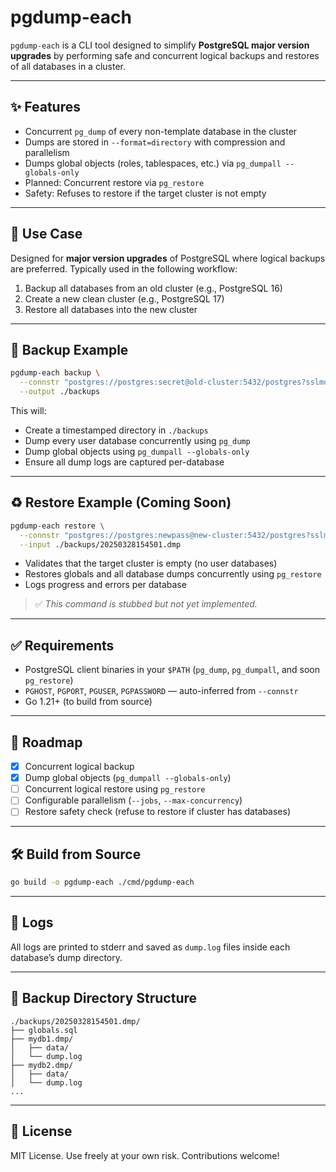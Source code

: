 # pgdump-each

`pgdump-each` is a CLI tool designed to simplify **PostgreSQL major version upgrades** by performing safe and concurrent
logical backups and restores of all databases in a cluster.

---

## ✨ Features

- Concurrent `pg_dump` of every non-template database in the cluster
- Dumps are stored in `--format=directory` with compression and parallelism
- Dumps global objects (roles, tablespaces, etc.) via `pg_dumpall --globals-only`
- Planned: Concurrent restore via `pg_restore`
- Safety: Refuses to restore if the target cluster is not empty

---

## 🔧 Use Case

Designed for **major version upgrades** of PostgreSQL where logical backups are preferred. Typically used in the
following workflow:

1. Backup all databases from an old cluster (e.g., PostgreSQL 16)
2. Create a new clean cluster (e.g., PostgreSQL 17)
3. Restore all databases into the new cluster

---

## 🧪 Backup Example

```bash
pgdump-each backup \
  --connstr "postgres://postgres:secret@old-cluster:5432/postgres?sslmode=disable" \
  --output ./backups
```

This will:

- Create a timestamped directory in `./backups`
- Dump every user database concurrently using `pg_dump`
- Dump global objects using `pg_dumpall --globals-only`
- Ensure all dump logs are captured per-database

---

## ♻️ Restore Example (Coming Soon)

```bash
pgdump-each restore \
  --connstr "postgres://postgres:newpass@new-cluster:5432/postgres?sslmode=disable" \
  --input ./backups/20250328154501.dmp
```

- Validates that the target cluster is empty (no user databases)
- Restores globals and all database dumps concurrently using `pg_restore`
- Logs progress and errors per database

> ✅ *This command is stubbed but not yet implemented.*

---

## ✅ Requirements

- PostgreSQL client binaries in your `$PATH` (`pg_dump`, `pg_dumpall`, and soon `pg_restore`)
- `PGHOST`, `PGPORT`, `PGUSER`, `PGPASSWORD` — auto-inferred from `--connstr`
- Go 1.21+ (to build from source)

---

## 🚀 Roadmap

- [x] Concurrent logical backup
- [x] Dump global objects (`pg_dumpall --globals-only`)
- [ ] Concurrent logical restore using `pg_restore`
- [ ] Configurable parallelism (`--jobs`, `--max-concurrency`)
- [ ] Restore safety check (refuse to restore if cluster has databases)

---

## 🛠 Build from Source

```bash
go build -o pgdump-each ./cmd/pgdump-each
```

---

## 👀 Logs

All logs are printed to stderr and saved as `dump.log` files inside each database’s dump directory.

---

## 📂 Backup Directory Structure

```
./backups/20250328154501.dmp/
├── globals.sql
├── mydb1.dmp/
│   ├── data/
│   └── dump.log
├── mydb2.dmp/
│   ├── data/
│   └── dump.log
...
```

---

## 📘 License

MIT License. Use freely at your own risk. Contributions welcome!
